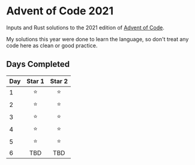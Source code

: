 # Advent of Code 2021

Inputs and Rust solutions to the 2021 edition of [Advent of Code](https://adventofcode.com/2021).

My solutions this year were done to learn the language, so don't treat any code here as clean or good practice.

## Days Completed

Day | Star 1 | Star 2
----|:------:|:-----:
1   | ⭐     | ⭐ 
2 | ⭐ | ⭐
3 | ⭐ | ⭐
4 | ⭐ | ⭐
5 | ⭐ | ⭐
6 | TBD | TBD
